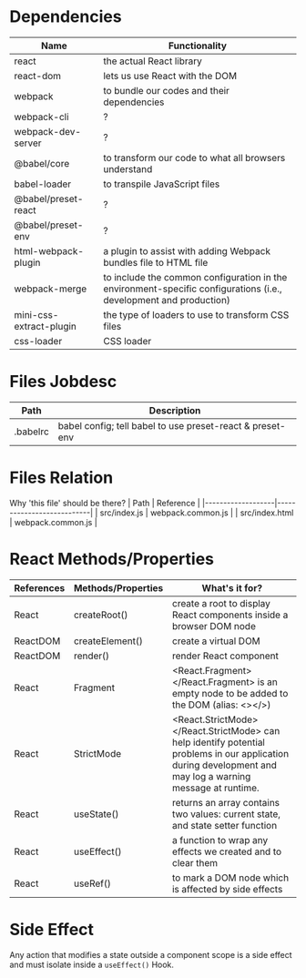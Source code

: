# Dependencies
| Name                          | Functionality                                                                                                     |
|-------------------------------|-------------------------------------------------------------------------------------------------------------------|
| react                         | the actual React library                                                                                          |
| react-dom                     | lets us use React with the DOM                                                                                    |
| webpack                       | to bundle our codes and their dependencies                                                                        |
| webpack-cli                   | ?                                                                                                                 |
| webpack-dev-server            | ?                                                                                                                 |
| @babel/core                   | to transform our code to what all browsers understand                                                             |
| babel-loader                  | to transpile JavaScript files                                                                                     |
| @babel/preset-react           | ?                                                                                                                 |
| @babel/preset-env             | ?                                                                                                                 |
| html-webpack-plugin           | a plugin to assist with adding Webpack bundles file to HTML file                                                  |
| webpack-merge                 | to include the common configuration in the environment-specific configurations (i.e., development and production) |
| mini-css-extract-plugin       | the type of loaders to use to transform CSS files                                                                 |
| css-loader                    | CSS loader                                                                                                        |

# Files Jobdesc
| Path       | Description                                               |
|------------|-----------------------------------------------------------|
| .babelrc   | babel config; tell babel to use preset-react & preset-env |

# Files Relation
Why 'this file' should be there?
| Path              | Reference                 |
|-------------------|---------------------------|
| src/index.js      | webpack.common.js         |
| src/index.html    | webpack.common.js         |

# React Methods/Properties
| References | Methods/Properties         | What's it for?                                                                            |
|------------|----------------------------|-------------------------------------------------------------------------------------------|
| React      | createRoot()               | create a root to display React components inside a browser DOM node                       |
| ReactDOM   | createElement()            | create a virtual DOM                                                                      |
| ReactDOM   | render()                   | render React component                                                                    |
| React      | Fragment                   | <React.Fragment></React.Fragment> is an empty node to be added to the DOM (alias: <></>)  |
| React      | StrictMode                 | <React.StrictMode></React.StrictMode> can help identify potential problems in our application during development and may log a warning message at runtime. |
| React      | useState()                 | returns an array contains two values: current state, and state setter function            |
| React      | useEffect()                | a function to wrap any effects we created and to clear them                               |
| React      | useRef()                   | to mark a DOM node which is affected by side effects                                      |

# Side Effect
Any action that modifies a state outside a component scope is a side effect and must isolate inside a `useEffect()` Hook.
